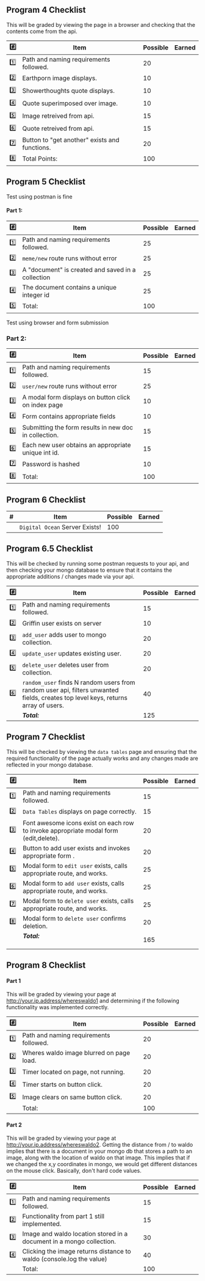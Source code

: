 ## Program 4 Checklist

This will be graded by viewing the page in a browser and checking that the contents
come from the api. 

| :hash:   | Item                                              | Possible | Earned |
|-----|---------------------------------------------------|----------|--------|
| :one: | Path and naming requirements followed.       | 20       |        |
| :two: | Earthporn image displays.                     | 10       |        |
| :three: | Showerthoughts quote displays.                | 10       |        |
| :four: | Quote superimposed over image.                | 10       |        |
| :five: | Image retreived from api.                     | 15       |        |
| :six: | Quote retreived from api.                     | 15       |        |
| :seven: | Button to "get another" exists and functions. | 20       |        |
| :eight: | Total Points:                                 | 100       |        |

## Program 5 Checklist

Test using postman is fine

#### Part 1:

| :hash:   | Item                                                   | Possible | Earned |
|-----|--------------------------------------------------------|----------|--------|
| :one: | Path and naming requirements followed.            | 25       |        |
| :two: | `meme/new` route runs without error                | 25       |        |
| :three: | A "document" is created and saved in a collection | 25       |        |
| :four: | The document contains a unique integer id         | 25       |        |
| :five: | Total:                                             | 100       |        |

Test using browser and form submission

### Part 2:
| :hash:   | Item                                                       | Possible | Earned |
|-----|------------------------------------------------------------|----------|--------|
| :one: |  Path and naming requirements followed.                | 15       |        |
| :two: | `user/new` route runs without error                    | 25       |        |
| :three: |  A modal form displays on button click on index page   | 10       |        |
| :four: |  Form contains appropriate fields                      | 10       |        |
| :five: |  Submitting the form results in new doc in collection. | 15       |        |
| :six: |  Each new user obtains an appropriate unique int id.   | 15       |        |
| :seven: |  Password is hashed                                    | 10       |        |
| :eight: | Total:                                                 | 100      |        |

## Program 6 Checklist

| #   | Item                                | Possible | Earned |
|-----|-------------------------------------|----------|--------|
|     | `Digital Ocean` Server Exists!      | 100      |        |

## Program 6.5 Checklist

This will be checked by running some postman requests to your api, and then checking your mongo
database to ensure that it contains the appropriate additions / changes made via your api.

| :hash:  | Item                                                                   | Possible | Earned |
|----|------------------------------------------------------------------------|----------|--------|
|  :one:  |Path and naming requirements followed.                            | 15       |        |
|  :two:  |Griffin user exists on server                                     | 10       |        |
|  :three:  |`add_user` adds user to mongo collection.                         | 20       |        |
|  :four:  |`update_user` updates existing user.                              | 20       |        |
|  :five:  |`delete_user` deletes user from collection.                       | 20       |        |
|  :six:  |`random_user` finds N random users from random user api, filters unwanted fields, creates top level keys, returns array of users. | 40       |        |
|    | ***Total:***                                                           | 125      |        | 

## Program 7 Checklist


This will be checked by viewing the `data tables` page and ensuring that the required functionality of the page actually works and any changes made are reflected in your mongo database. 

| :hash: | Item                                                                                     | Possible | Earned |
|--------|------------------------------------------------------------------------------------------|----------|--------|
| :one:    | Path and naming requirements followed.                                               | 15       |        |
| :two:   | `Data Tables` displays on page correctly.                                            | 15       |        |
| :three:    | Font awesome icons exist on each row to invoke appropriate modal form (edit,delete). | 20       |        |
| :four:    | Button to add user exists and invokes appropriate form      .                        | 20       |        |
| :five:    | Modal form to `edit user` exists, calls appropriate route, and works.                | 25       |        |
| :six:    | Modal form to `add user` exists, calls appropriate route, and works.                 | 25       |        |
| :seven:    | Modal form to `delete user` exists, calls appropriate route, and works.             | 25       |        |
| :eight:    | Modal form to `delete user` confirms deletion.                                       | 20       |        |
|        | ***Total:***                                                                             | 165      |        |

## Program 8 Checklist

#### Part 1

This will be graded by viewing your page at http://your.ip.address/whereswaldo1 and determining
if the following functionality was implemented correctly.

| :hash:  | Item                                     | Possible | Earned |
|---------|------------------------------------------|----------|--------|
| :one:   | Path and naming requirements followed.   | 20       |        |
| :two:   | Wheres waldo image blurred on page load. | 20       |        |
| :three: | Timer located on page, not running.      | 20       |        |
| :four:  | Timer starts on button click.            | 20       |        |
| :five:  | Image clears on same button click.       | 20       |        |
|         | Total:                                   | 100      |        |


#### Part 2

This will be graded by viewing your page at http://your.ip.address/whereswaldo2. Getting the distance
from / to waldo implies that there is a document in your mongo db that stores a path to an image, along
with the location of waldo on that image. This implies that if we changed the x,y coordinates in mongo,
we would get different distances on the mouse click. Basically, don't hard code values.

| :hash:  | Item                                                                 | Possible | Earned |
|---------|----------------------------------------------------------------------|----------|--------|
| :one:   | Path and naming requirements followed.                               | 15       |        |
| :two:   | Functionality from part 1 still implemented.                         | 15       |        |
| :three: | Image and waldo location stored in a document in a mongo collection. | 30       |        |
| :four:  | Clicking the image returns distance to waldo (console.log the value) | 40       |        |
|         | Total:                                                               | 100      |        |
